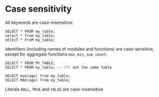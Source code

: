 # Case sensitivity

All keywords are case-insensitive:

```shaggy-sql
SELECT * FROM my_table;
select * from my_table;
sElEcT * FroM my_table;
```

Identifiers (including names of modules and functions) are case-sensitive, except for aggregate functions `max`, `min`, `sum`, `count`:

```shaggy-sql
SELECT * FROM MY_TABLE;
SELECT * FROM my_table; -- !!! not the same table

SELECT max(age) from my_table;
SELECT MAX(age) from my_table;
```

Literals `NULL`, `TRUE` and `FALSE` are case-insensitive